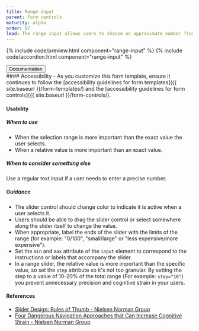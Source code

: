 ```yaml
---
title: Range input
parent: Form controls
maturity: alpha
order: 07
lead: The range input allows users to choose an approximate number from a range.
---
```


{% include code/preview.html component="range-input" %}
{% include code/accordion.html component="range-input" %}

<div class="usa-accordion-bordered component-docs">
  <button class="usa-button-unstyled usa-accordion-button"
      aria-expanded="true" aria-controls="range-docs">
    Documentation
  </button>
  <div id="range-docs" aria-hidden="false" class="usa-accordion-content" markdown="1">
#### Accessibility
- As you customize this form template, ensure it continues to follow the [accessibility guidelines for form templates]({{ site.baseurl }}/form-templates/) and the [accessibility guidelines for form controls]({{ site.baseurl }}/form-controls/).

#### Usability
##### When to use
- When the selection range is more important than the exact value the user selects.
- When a relative value is more important than an exact value.

##### When to consider something else 
Use a regular text input if a user needs to enter a precise number.

##### Guidance
- The slider control should change color to indicate it is active when a user selects it.
- Users should be able to drag the slider control or select somewhere along the slider itself to change the value.
- When appropriate, label the ends of the slider with the limits of the range (for example: "0/100", "small/large" or "less expensive/more expensive").
- Set the `min` and `max` attribute of the `input` element to correspond to the instructions or labels that accompany the slider.
- In a range slider, the relative value is more important than the specific value, so set the `step` attribute so it's not too granular. By setting the step to a value of 10-20% of the total range (For example: `step="10"`) you prevent unnecessary precision and cognitive strain in your users.

#### References
- [Slider Design: Rules of Thumb - Nielsen Norman Group](https://www.nngroup.com/articles/gui-slider-controls/)
- [Four Dangerous Navigation Approaches that Can Increase Cognitive Strain - Nielsen Norman Group](http://www.nngroup.com/articles/navigation-cognitive-strain/)
</div>
</div>
